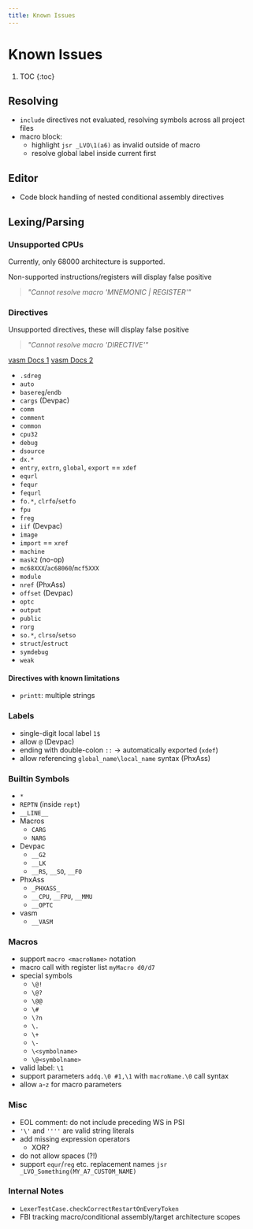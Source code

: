 ```yaml
---
title: Known Issues
---
```


# Known Issues

1. TOC
{:toc}

## Resolving

- `include` directives not evaluated, resolving symbols across all project files
- macro block:
  - highlight `jsr _LVO\1(a6)` as invalid outside of macro
  - resolve global label inside current first

## Editor

- Code block handling of nested conditional assembly directives

## Lexing/Parsing

### Unsupported CPUs

Currently, only 68000 architecture is supported.

Non-supported instructions/registers will display false positive
> _"Cannot resolve macro '$MNEMONIC$ \| $REGISTER$'"_

### Directives

Unsupported directives, these will display false positive
> _"Cannot resolve macro '$DIRECTIVE$'"_

[vasm Docs 1](http://sun.hasenbraten.de/vasm/release/vasm_4.html)
[vasm Docs 2](http://sun.hasenbraten.de/vasm/release/vasm_18.html)

- `.sdreg`
- `auto`
- `basereg`/`endb`
- `cargs` (Devpac)
- `comm`
- `comment`
- `common`
- `cpu32`
- `debug`
- `dsource`
- `dx.*`
- `entry`, `extrn`, `global`, `export` == `xdef`
- `equrl`
- `fequr`
- `fequrl`
- `fo.*`, `clrfo`/`setfo`
- `fpu`
- `freg`
- `iif` (Devpac)
- `image`
- `import` == `xref`
- `machine`
- `mask2` (no-op)
- `mc68XXX`/`ac68060`/`mcf5XXX`
- `module`
- `nref` (PhxAss)
- `offset` (Devpac)
- `optc`
- `output`
- `public`
- `rorg`
- `so.*`, `clrso`/`setso`
- `struct`/`estruct`
- `symdebug`
- `weak`

#### Directives with known limitations

- `printt`: multiple strings

### Labels

- single-digit local label `1$`
- allow `@` (Devpac)
- ending with double-colon `::` -> automatically exported (`xdef`)
- allow referencing `global_name\local_name` syntax (PhxAss)

### Builtin Symbols

- `*`
- `REPTN` (inside `rept`)
- `__LINE__`
- Macros
  - `CARG`
  - `NARG`
- Devpac
  - `__G2`
  - `__LK`
  - `__RS`, `__SO`, `__FO`
- PhxAss
  - `_PHXASS_`
  - `__CPU`, `__FPU`, `__MMU`
  - `__OPTC`
- vasm
  - `__VASM`

### Macros

- support `macro <macroName>` notation
- macro call with register list `myMacro d0/d7`
- special symbols
  - `\@!`
  - `\@?`
  - `\@@`
  - `\#`
  - `\?n`
  - `\.`
  - `\+`
  - `\-`
  - `\<symbolname>`
  - `\@<symbolname>`
- valid label: `\1`
- support parameters `addq.\0 #1,\1` with `macroName.\0` call syntax
- allow `a`-`z` for macro parameters

### Misc

- EOL comment: do not include preceding WS in PSI
- `'\'` and `''''` are valid string literals
- add missing expression operators
  - XOR?
- do not allow spaces (?!)
- support `equr`/`reg` etc. replacement names `jsr _LVO_Something(MY_A7_CUSTOM_NAME)`

### Internal Notes

- `LexerTestCase.checkCorrectRestartOnEveryToken`
- FBI tracking macro/conditional assembly/target architecture scopes